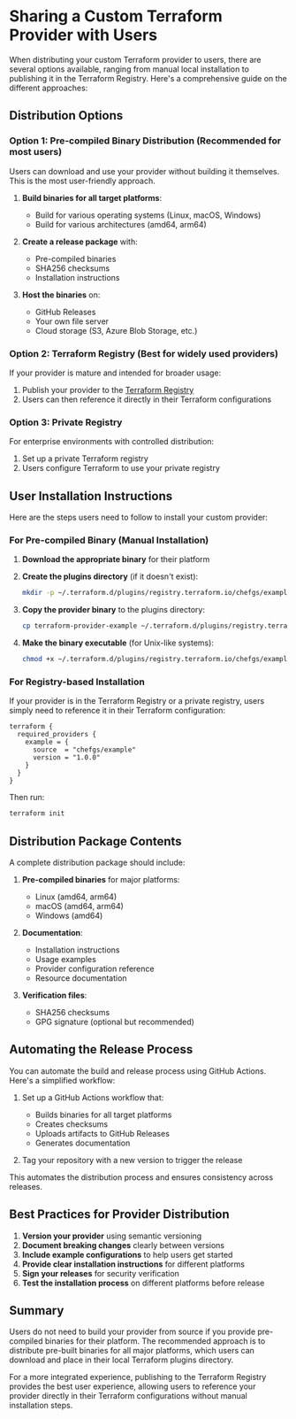 # Sharing a Custom Terraform Provider with Users

When distributing your custom Terraform provider to users, there are several options available, ranging from manual local installation to publishing it in the Terraform Registry. Here's a comprehensive guide on the different approaches:

## Distribution Options

### Option 1: Pre-compiled Binary Distribution (Recommended for most users)

Users can download and use your provider without building it themselves. This is the most user-friendly approach.

1. **Build binaries for all target platforms**:
   - Build for various operating systems (Linux, macOS, Windows)
   - Build for various architectures (amd64, arm64)

2. **Create a release package** with:
   - Pre-compiled binaries
   - SHA256 checksums
   - Installation instructions

3. **Host the binaries** on:
   - GitHub Releases
   - Your own file server
   - Cloud storage (S3, Azure Blob Storage, etc.)

### Option 2: Terraform Registry (Best for widely used providers)

If your provider is mature and intended for broader usage:

1. Publish your provider to the [Terraform Registry](https://registry.terraform.io/)
2. Users can then reference it directly in their Terraform configurations

### Option 3: Private Registry

For enterprise environments with controlled distribution:

1. Set up a private Terraform registry
2. Users configure Terraform to use your private registry

## User Installation Instructions

Here are the steps users need to follow to install your custom provider:

### For Pre-compiled Binary (Manual Installation)

1. **Download the appropriate binary** for their platform
2. **Create the plugins directory** (if it doesn't exist):

   ```bash
   mkdir -p ~/.terraform.d/plugins/registry.terraform.io/chefgs/example/1.0.0/$(uname -s | tr '[:upper:]' '[:lower:]')_$(uname -m | sed 's/x86_64/amd64/')
   ```

3. **Copy the provider binary** to the plugins directory:

   ```bash
   cp terraform-provider-example ~/.terraform.d/plugins/registry.terraform.io/chefgs/example/1.0.0/$(uname -s | tr '[:upper:]' '[:lower:]')_$(uname -m | sed 's/x86_64/amd64/')
   ```

4. **Make the binary executable** (for Unix-like systems):

   ```bash
   chmod +x ~/.terraform.d/plugins/registry.terraform.io/chefgs/example/1.0.0/$(uname -s | tr '[:upper:]' '[:lower:]')_$(uname -m | sed 's/x86_64/amd64/')/terraform-provider-example
   ```

### For Registry-based Installation

If your provider is in the Terraform Registry or a private registry, users simply need to reference it in their Terraform configuration:

```hcl
terraform {
  required_providers {
    example = {
      source  = "chefgs/example"
      version = "1.0.0"
    }
  }
}
```

Then run:

```bash
terraform init
```

## Distribution Package Contents

A complete distribution package should include:

1. **Pre-compiled binaries** for major platforms:
   - Linux (amd64, arm64)
   - macOS (amd64, arm64)
   - Windows (amd64)

2. **Documentation**:
   - Installation instructions
   - Usage examples
   - Provider configuration reference
   - Resource documentation

3. **Verification files**:
   - SHA256 checksums
   - GPG signature (optional but recommended)

## Automating the Release Process

You can automate the build and release process using GitHub Actions. Here's a simplified workflow:

1. Set up a GitHub Actions workflow that:
   - Builds binaries for all target platforms
   - Creates checksums
   - Uploads artifacts to GitHub Releases
   - Generates documentation

2. Tag your repository with a new version to trigger the release

This automates the distribution process and ensures consistency across releases.

## Best Practices for Provider Distribution

1. **Version your provider** using semantic versioning
2. **Document breaking changes** clearly between versions
3. **Include example configurations** to help users get started
4. **Provide clear installation instructions** for different platforms
5. **Sign your releases** for security verification
6. **Test the installation process** on different platforms before release

## Summary

Users do not need to build your provider from source if you provide pre-compiled binaries for their platform. The recommended approach is to distribute pre-built binaries for all major platforms, which users can download and place in their local Terraform plugins directory.

For a more integrated experience, publishing to the Terraform Registry provides the best user experience, allowing users to reference your provider directly in their Terraform configurations without manual installation steps.